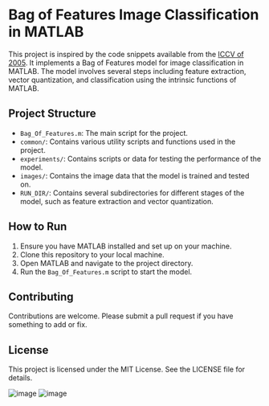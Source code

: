 # Bag of Features Image Classification in MATLAB

This project is inspired by the code snippets available from the [ICCV of 2005](https://people.csail.mit.edu/fergus/iccv2005/bagwords.html). It implements a Bag of Features model for image classification in MATLAB. The model involves several steps including feature extraction, vector quantization, and classification using the intrinsic functions of MATLAB.

## Project Structure

- `Bag_Of_Features.m`: The main script for the project.
- `common/`: Contains various utility scripts and functions used in the project.
- `experiments/`: Contains scripts or data for testing the performance of the model.
- `images/`: Contains the image data that the model is trained and tested on.
- `RUN_DIR/`: Contains several subdirectories for different stages of the model, such as feature extraction and vector quantization.

## How to Run

1. Ensure you have MATLAB installed and set up on your machine.
2. Clone this repository to your local machine.
3. Open MATLAB and navigate to the project directory.
4. Run the `Bag_Of_Features.m` script to start the model.

## Contributing

Contributions are welcome. Please submit a pull request if you have something to add or fix.

## License

This project is licensed under the MIT License. See the LICENSE file for details.

![image](https://github.com/NickTy-byte/Bag-of-Features/assets/68824495/9650581c-220e-4629-a115-e3b0cc97cda7) ![image](https://github.com/NickTy-byte/Bag-of-Features/assets/68824495/5bfa844f-2bf3-4dd8-8340-688351ea1d6c)

